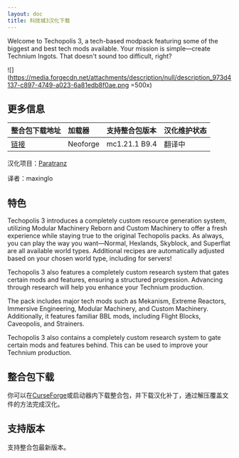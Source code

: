 ```yaml
---
layout: doc
title: 科技城3汉化下载
---
```


Welcome to Techopolis 3, a tech-based modpack featuring some of the biggest and best tech mods available. Your mission is simple—create Technium Ingots. That doesn't sound too difficult, right?

![](https://media.forgecdn.net/attachments/description/null/description_973d4137-c897-4749-a023-6a81edb8f0ae.png
 =500x)

<DownloadLinks :methods="[
  { id: 'lanzou', text: '下载汉化', icon: '/imgs/svg/lanzou.svg', link: '/doing' },
  { id: 'curseforge', text: 'i18n自动汉化更新模组', icon: '/imgs/svg/curseforge.svg', link: 'https://www.curseforge.com/minecraft/mc-mods/i18nupdatemod/download/5841609' },
  { id: 'github', text: 'Github仓库', icon: '/imgs/svg/github.svg', link: 'https://github.com/VM-Chinese-translate-group/Techopolis-3' },
  { id: 'lazy', text: '懒汉下载', icon: '/imgs/logo/logo_64.png', link: '/doing' }
]" />

## 更多信息

| 整合包下载地址                                                     | 加载器   | 支持整合包版本 | 汉化维护状态 |
| :----------------------------------------------------------------- | :------- | :------------- | :----------- |
| [链接](https://www.curseforge.com/minecraft/modpacks/techopolis-3) | Neoforge | mc1.21.1 B9.4  | 翻译中       |

汉化项目：[Paratranz](https://paratranz.cn/projects/14287)

译者：maxinglo

## 特色

Techopolis 3 introduces a completely custom resource generation system, utilizing Modular Machinery Reborn and Custom Machinery to offer a fresh experience while staying true to the original Techopolis packs. As always, you can play the way you want—Normal, Hexlands, Skyblock, and Superflat are all available world types. Additional recipes are automatically adjusted based on your chosen world type, including for servers!

Techopolis 3 also features a completely custom research system that gates certain mods and features, ensuring a structured progression. Advancing through research will help you enhance your Technium production.

The pack includes major tech mods such as Mekanism, Extreme Reactors, Immersive Engineering, Modular Machinery, and Custom Machinery. Additionally, it features familiar BBL mods, including Flight Blocks, Caveopolis, and Strainers.

Techopolis 3 also contains a completely custom research system to gate certain mods and features behind. This can be used to improve your Technium production.

## 整合包下载

你可以在[CurseForge](https://www.curseforge.com/minecraft/modpacks/techopolis-3)或启动器内下载整合包，并下载汉化补丁，通过解压覆盖文件的方法完成汉化。

## 支持版本

支持整合包最新版本。

<DocSupport />
